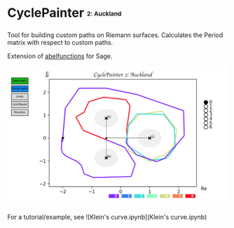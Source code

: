 # CyclePainter  <sub><sup><sub><sup>2: Auckland<sub><sup> <sub><sup>

Tool for building custom paths on Riemann surfaces. Calculates the Period matrix
with respect to custom paths.

Extension of [abelfunctions](https://github.com/abelfunctions/abelfunctions) for Sage.

![image ](example.png)

For a tutorial/example, see ![Klein's curve.ipynb](Klein's curve.ipynb)
